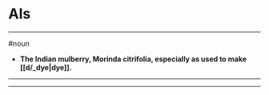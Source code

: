 # Als
---
#noun
- **The Indian mulberry, Morinda citrifolia, especially as used to make [[d/_dye|dye]].**
---
---
